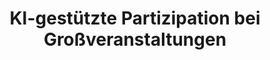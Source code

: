 ---
title: KI-gestützte Partizipation bei Großveranstaltungen 
link: na
status: active
time: 03/2021–08/2021
funding: German Federal Ministry of Labour and Social Affairs
---